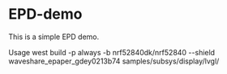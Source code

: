 # EPD-demo
This is a simple EPD demo.

Usage
	west build -p always -b nrf52840dk/nrf52840 --shield waveshare_epaper_gdey0213b74 samples/subsys/display/lvgl/
